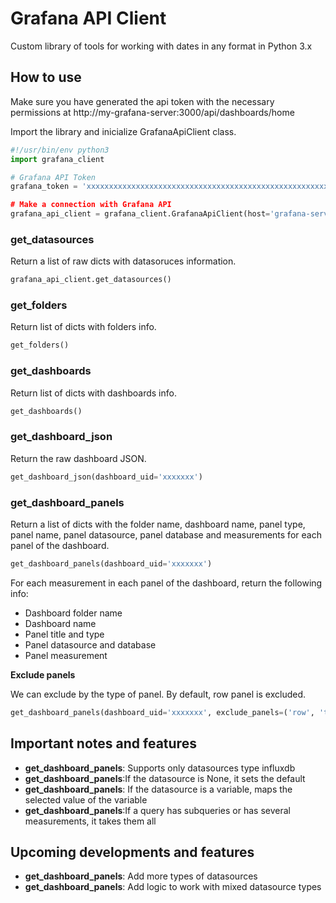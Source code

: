 # Grafana API Client
Custom library of tools for working with dates in any format in Python 3.x

## How to use

Make sure you have generated the api token with the necessary permissions at http://my-grafana-server:3000/api/dashboards/home

Import the library and inicialize GrafanaApiClient class.

```python
#!/usr/bin/env python3
import grafana_client

# Grafana API Token
grafana_token = 'xxxxxxxxxxxxxxxxxxxxxxxxxxxxxxxxxxxxxxxxxxxxxxxxxxxxxxxxxxxxxxxxxxxxxxxxxxxx''

# Make a connection with Grafana API
grafana_api_client = grafana_client.GrafanaApiClient(host='grafana-server-or-ipaddress', port='3000', token=grafana_token)
```

### get_datasources
Return a list of raw dicts with datasoruces information.

```python
grafana_api_client.get_datasources()
```

### get_folders
Return list of dicts with folders info.

```python
get_folders()
```

### get_dashboards
Return list of dicts with dashboards info.

```python
get_dashboards()
```

### get_dashboard_json
Return the raw dashboard JSON.

```python
get_dashboard_json(dashboard_uid='xxxxxxx')
```

### get_dashboard_panels
Return a list of dicts with the folder name, dashboard name, panel type, panel name, panel datasource, panel database and measurements for each panel of the dashboard.

```python
get_dashboard_panels(dashboard_uid='xxxxxxx')
```

For each measurement in each panel of the dashboard, return the following info:
- Dashboard folder name
- Dashboard name
- Panel title and type
- Panel datasource and database
- Panel measurement

**Exclude panels**

We can exclude by the type of panel. By default, row panel is excluded.

```python
get_dashboard_panels(dashboard_uid='xxxxxxx', exclude_panels=('row', 'text')
```

## Important notes and features
- **get_dashboard_panels**: Supports only datasources type influxdb
- **get_dashboard_panels**:If the datasource is None, it sets the default
- **get_dashboard_panels**: If the datasource is a variable, maps the selected value of the variable
- **get_dashboard_panels**:If a query has subqueries or has several measurements, it takes them all

## Upcoming developments and features
- **get_dashboard_panels**: Add more types of datasources
- **get_dashboard_panels**: Add logic to work with mixed datasource types
